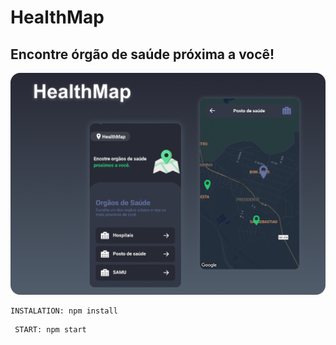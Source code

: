 # HealthMap
## Encontre órgão de saúde próxima a você!

![HealthMap](https://github.com/devMatheus13/healthMap/blob/master/src/assets/Health.png)


```
INSTALATION: npm install 

```

```
 START: npm start 
 
```
